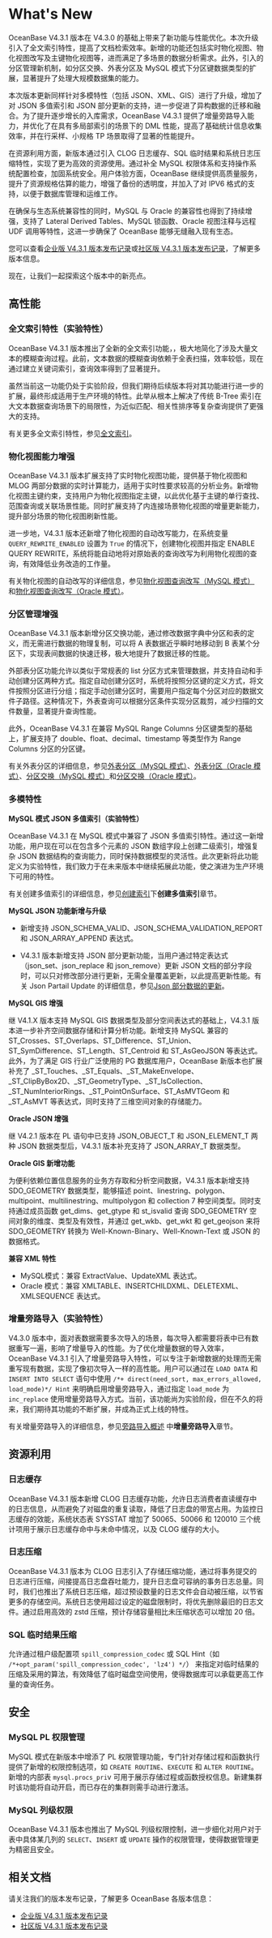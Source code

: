# What's New

OceanBase V4.3.1 版本在 V4.3.0 的基础上带来了新功能与性能优化。本次升级引入了全文索引特性，提高了文档检索效率。新增的功能还包括实时物化视图、物化视图改写及主键物化视图等，进而满足了多场景的数据分析需求。此外，引入的分区管理新机制，如分区交换、外表分区及 MySQL 模式下分区键数据类型的扩展，显著提升了处理大规模数据集的能力。

本次版本更新同样针对多模特性（包括 JSON、XML、GIS）进行了升级，增加了对 JSON 多值索引和 JSON 部分更新的支持，进一步促进了异构数据的迁移和融合。为了提升逐步增长的入库需求，OceanBase V4.3.1 提供了增量旁路导入能力，并优化了在具有多局部索引的场景下的 DML 性能，提高了基础统计信息收集效率，并在行采样、小规格 TP 场景取得了显著的性能提升。

在资源利用方面，新版本通过引入 CLOG 日志缓存、SQL 临时结果和系统日志压缩特性，实现了更为高效的资源使用。通过补全 MySQL 权限体系和支持操作系统配置检查，加固系统安全。用户体验方面，OceanBase 继续提供高质量服务，提升了资源规格估算的能力，增强了备份的透明度，并加入了对 IPV6 格式的支持，以便于数据库管理和运维工作。

在确保与生态系统兼容性的同时，MySQL 与 Oracle 的兼容性也得到了持续增强，支持了 Lateral Derived Tables、MySQL 锁函数、Oracle 视图注释与远程 UDF 调用等特性，这进一步确保了 OceanBase 能够无缝融入现有生态。

您可以查看[企业版 V4.3.1 版本发布记录](https://www.oceanbase.com/product/oceanbase-database-rn/releaseNote#V4.3.1)或[社区版 V4.3.1 版本发布记录](https://www.oceanbase.com/product/oceanbase-database-community-rn/releaseNote#V4.3.1)，了解更多版本信息。

现在，让我们一起探索这个版本中的新亮点。

## 高性能

### 全文索引特性（实验特性）

OceanBase V4.3.1 版本推出了全新的全文索引功能，，极大地简化了涉及大量文本的模糊查询过程。此前，文本数据的模糊查询依赖于全表扫描，效率较低，现在通过建立关键词索引，查询效率得到了显著提升。

虽然当前这一功能仍处于实验阶段，但我们期待后续版本将对其功能进行进一步的扩展，最终形成适用于生产环境的特性。此举从根本上解决了传统 B-Tree 索引在大文本数据查询场景下的局限性，为近似匹配、相关性排序等复杂查询提供了更强大的支持。

有关更多全文索引特性，参见[全文索引](zh-CN/700.reference/100.oceanbase-database-concepts/400.database-objects/200.database-objects-of-mysql-mode/300.index-of-oracle-mode/320.full-text-indexes-of-mysql-mode-in-concepts.md)。

### 物化视图能力增强

OceanBase V4.3.1 版本扩展支持了实时物化视图功能，提供基于物化视图和 MLOG 两部分数据的实时计算能力，适用于实时性要求较高的分析业务。新增物化视图主键约束，支持用户为物化视图指定主键，以此优化基于主键的单行查找、范围查询或关联场景性能。同时扩展支持了内连接场景物化视图的增量更新能力，提升部分场景的物化视图刷新性能。

进一步地，V4.3.1 版本还新增了物化视图的自动改写能力，在系统变量` QUERY_REWRITE_ENABLED` 设置为 `True` 的情况下，创建物化视图并指定 ENABLE QUERY REWRITE，系统将能自动地将对原始表的查询改写为利用物化视图的查询，有效降低业务改造的工作量。

有关物化视图的自动改写的详细信息，参见[物化视图查询改写（MySQL 模式）](700.reference/300.database-object-management/100.manage-object-of-mysql-mode/600.manage-views-of-mysql-mode/200.manage-materialized-views-of-mysql-mode/100.materialized-views-of-mysql-mode/600.materialized-views-rewrite-of-mysql-mode.md) 和[物化视图查询改写（Oracle 模式）](700.reference/300.database-object-management/200.manage-object-of-oracle-mode/500.manage-views-of-oracle-mode/200.manage-materialized-views-of-oracle-mode/100.materialized-views-of-oracle-mode/600.materialized-views-rewrite-of-oracle-mode.md)。

### 分区管理增强

OceanBase V4.3.1 版本新增分区交换功能，通过修改数据字典中分区和表的定义，而无需进行数据的物理复制，可以将 A 表数据近乎瞬时地移动到 B 表某个分区下，实现表间数据的快速迁移，极大地提升了数据迁移的性能。

外部表分区功能允许以类似于常规表的 list 分区方式来管理数据，并支持自动和手动创建分区两种方式。指定自动创建分区时，系统将按照分区键的定义方式，将文件按照分区进行分组；指定手动创建分区时，需要用户指定每个分区对应的数据文件子路径。这种情况下，外表查询可以根据分区条件实现分区裁剪，减少扫描的文件数量，显著提升查询性能。

此外，OceanBase V4.3.1 在兼容 MySQL Range Columns 分区键类型的基础上，扩展支持了 double、float、decimal、timestamp 等类型作为 Range Columns 分区的分区键。

有关外表分区的详细信息，参见[外表分区（MySQL 模式）](700.reference/100.oceanbase-database-concepts/400.database-objects/200.database-objects-of-mysql-mode/400.partition-of-mysql-mode/500.surface-partition-mysql-mode.md)、[外表分区（Oracle 模式）](700.reference/100.oceanbase-database-concepts/400.database-objects/100.database-objects-of-oracle-mode/400.partition-of-oracle-mode/500.surface-partition-oracle-mode.md)、[分区交换（MySQL 模式）](700.reference/300.database-object-management/100.manage-object-of-mysql-mode/300.manage-partitions-of-mysql-mode/1000.exchange-partition-of-mysql-mode.md)和[分区交换（Oracle 模式）](700.reference/300.database-object-management/200.manage-object-of-oracle-mode/200.manage-partitions-of-oracle-mode/1000.exchange-partition-of-oracle-mode.md)。

### 多模特性

**MySQL 模式 JSON 多值索引（实验特性）**

OceanBase V4.3.1 在 MySQL 模式中兼容了 JSON 多值索引特性。通过这一新增功能，用户现在可以在包含多个元素的 JSON 数组字段上创建二级索引，增强复杂 JSON 数据结构的查询能力，同时保持数据模型的灵活性。此次更新将此功能定义为实验特性，我们致力于在未来版本中继续拓展此功能，使之演进为生产环境下可用的特性。

有关创建多值索引的详细信息，参见[创建索引](700.reference/300.database-object-management/100.manage-object-of-mysql-mode/500.manage-indexes-of-mysql-mode/200.create-an-index-of-mysql-mode.md)下**创建多值索引**章节。

**MySQL JSON 功能新增与升级**

- 新增支持 JSON_SCHEMA_VALID、JSON_SCHEMA_VALIDATION_REPORT 和 JSON_ARRAY_APPEND 表达式。

- V4.3.1 版本新增支持 JSON 部分更新功能，当用户通过特定表达式（json_set、json_replace 和 json_remove）更新 JSON 文档的部分字段时，可以只对修改部分进行更新，无需全量覆盖更新，以此提高更新性能。有关 Json Partail Update 的详细信息，参见[Json 部分数据的更新](700.reference/500.sql-reference/100.sql-syntax/200.common-tenant-of-mysql-mode/100.basic-elements-of-mysql-mode/100.data-type-of-mysql-mode/800.json-formatted-data-type-of-mysql-mode/500.json-partial-update-of-mysql-mode.md)。

**MySQL GIS 增强**

继 V4.1.X 版本支持 MySQL GIS 数据类型及部分空间表达式的基础上，V4.3.1 版本进一步补齐空间数据存储和计算分析功能。新增支持 MySQL 兼容的 ST_Crosses、ST_Overlaps、ST_Difference、ST_Union、ST_SymDifference、ST_Length、ST_Centroid 和 ST_AsGeoJSON 等表达式。此外，为了满足 GIS 行业广泛使用的 PG 数据库用户，OceanBase 新版本也扩展补充了 _ST_Touches、_ST_Equals、_ST_MakeEnvelope、_ST_ClipByBox2D、_ST_GeometryType、_ST_IsCollection、_ST_NumInteriorRings、_ST_PointOnSurface、ST_AsMVTGeom 和 _ST_AsMVT 等表达式，同时支持了三维空间对象的存储能力。

**Oracle JSON 增强**

继 V4.2.1 版本在 PL 语句中已支持 JSON_OBJECT_T 和 JSON_ELEMENT_T 两种 JSON 数据类型后，V4.3.1 版本补充支持了 JSON_ARRAY_T 数据类型。

**Oracle GIS 新增功能**

为便利依赖位置信息服务的业务方存取和分析空间数据，V4.3.1 版本新增支持 SDO_GEOMETRY 数据类型，能够描述 point、linestring、polygon、multipoint、multilinestring、multipolygon 和 collection 7 种空间类型。同时支持通过成员函数 get_dims、get_gtype 和 st_isvalid 查询 SDO_GEOMETRY 空间对象的维度、类型及有效性，并通过 get_wkb、get_wkt 和 get_geojson 来将 SDO_GEOMETRY 转换为 Well-Known-Binary、Well-Known-Text 或 JSON 的数据格式。

**兼容 XML 特性**

- MySQL模式：兼容 ExtractValue、UpdateXML 表达式。
- Oracle 模式：兼容 XMLTABLE、INSERTCHILDXML、DELETEXML、XMLSEQUENCE 表达式。

### 增量旁路导入（实验特性）

V4.3.0 版本中，面对表数据需要多次导入的场景，每次导入都需要将表中已有数据重写一遍，影响了增量导入的性能。为了优化增量数据的导入效率，OceanBase V4.3.1 引入了增量旁路导入特性，可以专注于新增数据的处理而无需重写现有数据，实现了像初次导入一样的高性能。用户可以通过在 `LOAD DATA` 和 `INSERT INTO SELECT` 语句中使用 `/*+ direct(need_sort, max_errors_allowed, load_mode)*/ Hint` 来明确启用增量旁路导入，通过指定 `load_mode` 为 `inc_replace` 使用增量旁路导入方式。当前，该功能尚为实验阶段，但在不久的将来，我们期待其功能的不断扩展，并成為正式上线的特性。

有关增量旁路导入的详细信息，参见[旁路导入概述](500.data-migration/1100.bypass-import/100.overview-of-bypass-import.md) 中**增量旁路导入**章节。

## 资源利用

### 日志缓存

OceanBase V4.3.1 版本新增 CLOG 日志缓存功能，允许日志消费者直读缓存中的日志信息，从而避免了对磁盘的重复读取，降低了日志盘的带宽占用。为监控日志缓存的效能，系统状态表 SYSSTAT 增加了 50065、50066 和 120010 三个统计项用于展示日志缓存命中与未命中情况，以及 CLOG 缓存的大小。

### 日志压缩

OceanBase V4.3.1 版本为 CLOG 日志引入了存储压缩功能，通过将事务提交的日志进行压缩，间接提高日志盘吞吐能力，提升日志盘可容纳的事务日志总量。同时，我们也推出了系统日志压缩，超过预设数量的日志文件会自动被压缩，以节省更多的存储空间。系统日志使用超过设定的磁盘限制时，将优先删除最旧的日志文件。通过启用高效的 zstd 压缩，预计存储容量相比未压缩状态可以增加 20 倍。

### SQL 临时结果压缩

允许通过租户级配置项 `spill_compression_codec` 或 SQL Hint（如 `/*+opt_param('spill_compression_codec', 'lz4') */`） 来指定对临时结果的压缩及采用的算法，有效降低了临时磁盘空间使用，使得数据库可以承载更高工作量的查询任务。

## 安全

### MySQL PL 权限管理

MySQL 模式在新版本中增添了 PL 权限管理功能，专门针对存储过程和函数执行提供了新增的权限控制选项，如 `CREATE ROUTINE`、`EXECUTE` 和 `ALTER ROUTINE`。新增的内部表 `mysql.procs_pri`v 可用于展示存储过程或函数授权信息。新建集群时该功能将自动开启，而已存在的集群则需手动进行激活。

### MySQL 列级权限

OceanBase V4.3.1 版本也推出了 MySQL 列级权限控制，进一步细化对用户对于表中具体某几列的 `SELECT`、`INSERT` 或 `UPDATE` 操作的权限管理，使得数据管理更为精密且安全。

## 相关文档

请关注我们的版本发布记录，了解更多 OceanBase 各版本信息：

- [企业版 V4.3.1 版本发布记录](https://www.oceanbase.com/product/oceanbase-database-rn/releaseNote#V4.3.1)
- [社区版 V4.3.1 版本发布记录](https://www.oceanbase.com/product/oceanbase-database-community-rn/releaseNote#V4.3.1)
